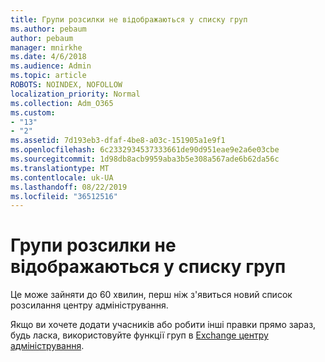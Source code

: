 ```yaml
---
title: Групи розсилки не відображаються у списку груп
ms.author: pebaum
author: pebaum
manager: mnirkhe
ms.date: 4/6/2018
ms.audience: Admin
ms.topic: article
ROBOTS: NOINDEX, NOFOLLOW
localization_priority: Normal
ms.collection: Adm_O365
ms.custom:
- "13"
- "2"
ms.assetid: 7d193eb3-dfaf-4be8-a03c-151905a1e9f1
ms.openlocfilehash: 6c2332934537333661de90d951eae9e2a6e03cbe
ms.sourcegitcommit: 1d98db8acb9959aba3b5e308a567ade6b62da56c
ms.translationtype: MT
ms.contentlocale: uk-UA
ms.lasthandoff: 08/22/2019
ms.locfileid: "36512516"
---
```

# <a name="distribution-group-not-showing-in-groups-list"></a>Групи розсилки не відображаються у списку груп

Це може зайняти до 60 хвилин, перш ніж з'явиться новий список розсилання центру адміністрування.
  
Якщо ви хочете додати учасників або робити інші правки прямо зараз, будь ласка, використовуйте функції груп в [Exchange центру адміністрування](https://outlook.office365.com/ecp/?rfr=Admin_o365&amp;exsvurl=1).
  